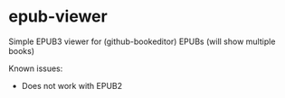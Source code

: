 epub-viewer
===========

Simple EPUB3 viewer for (github-bookeditor) EPUBs (will show multiple books)

Known issues:
- Does not work with EPUB2